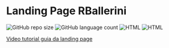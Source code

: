 # Landing Page RBallerini

<!---Esses são exemplos. Veja https://shields.io para outras pessoas ou para personalizar este conjunto de escudos. Você pode querer incluir dependências, status do projeto e informações de licença aqui--->

![GitHub repo size](https://img.shields.io/github/repo-size/thalesms2/landingPageRBallerini?style=for-the-badge)
![GitHub language count](https://img.shields.io/github/languages/count/thalesms2/landingPageRBallerini?style=for-the-badge)
![HTML](https://img.shields.io/badge/-HTML-blue?style=for-the-badge)
![HTML](https://img.shields.io/badge/-CSS-blue?style=for-the-badge)

<a href="https://youtu.be/llF6vD-RljE">Video tutorial guia da landing page</a>
